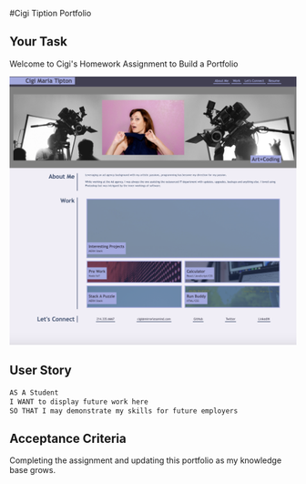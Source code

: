 #Cigi Tiption Portfolio

## Your Task

Welcome to Cigi's Homework Assignment to Build a Portfolio

![Demo Image](assets/images/02-portfolio-demo.jpg?raw=true "Demo Image")

## User Story

```
AS A Student
I WANT to display future work here
SO THAT I may demonstrate my skills for future employers 
```


## Acceptance Criteria

Completing the assignment and updating this portfolio as my knowledge base grows.






